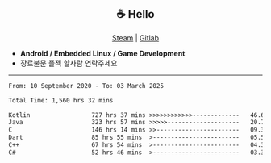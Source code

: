 <h2 align="center"> ☕ Hello </h2>

<p align="center">
  <a href="https://steamcommunity.com/id/Niforances/">Steam</a> |
  <a href="https://gitlab.com/niforances">Gitlab</a>
</p>

 - **Android / Embedded Linux / Game Development**
 - 장르불문 플젝 할사람 연락주세요

------

<!--START_SECTION:waka-->

```txt
From: 10 September 2020 - To: 03 March 2025

Total Time: 1,560 hrs 32 mins

Kotlin                 727 hrs 37 mins >>>>>>>>>>>>-------------   46.63 %
Java                   323 hrs 57 mins >>>>>--------------------   20.76 %
C                      146 hrs 14 mins >>-----------------------   09.37 %
Dart                   85 hrs 55 mins  >------------------------   05.51 %
C++                    67 hrs 54 mins  >------------------------   04.35 %
C#                     52 hrs 46 mins  >------------------------   03.38 %
```

<!--END_SECTION:waka-->
